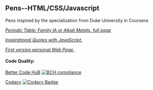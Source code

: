 ## Pens--HTML/CSS/Javascript

Pens inspired by the specialization from Duke University in Coursera 

[*Periodic Table: Family IA or Alkali Metals, full page*](https://codepen.io/grisreyesrios/full/vaVZOg/)

[*Inspirational Quotes with JavaScript.*](https://codepen.io/grisreyesrios/pen/NBrVvN)

[*First version personal Web Page.*](https://codepen.io/grisreyesrios/pen/JBKQPV)
                                            
#### Code Quality:

[Better Code HuB](https://bettercodehub.com/)
[![BCH compliance](https://bettercodehub.com/edge/badge/grisreyesrios/Web-Development-with-CodePen-HTML-CSS-and-JavaScript-?branch=master)](https://bettercodehub.com/)

[Codacy](http://www.codacy.com)
[![Codacy Badge](https://api.codacy.com/project/badge/Grade/7b3bd1ff71fd4c3f9fe2d23c65e042be)](https://www.codacy.com/project/grisell.reyes.rios/Web-Development-with-CodePen-HTML-CSS-and-JavaScript-/dashboard?utm_source=github.com&amp;utm_medium=referral&amp;utm_content=grisreyesrios/Web-Development-with-CodePen-HTML-CSS-and-JavaScript-&amp;utm_campaign=Badge_Grade_Dashboard)
